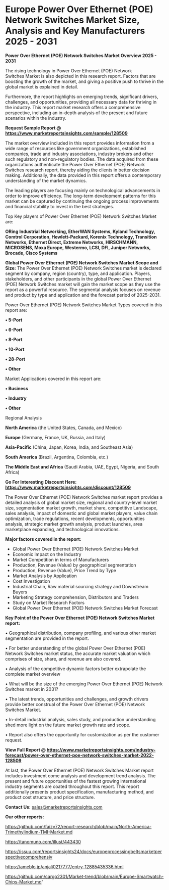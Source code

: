 # Europe Power Over Ethernet (POE) Network Switches Market Size, Analysis and Key Manufacturers 2025 - 2031

<Strong> Power Over Ethernet (POE) Network Switches Market Overview 2025 - 2031</strong>

The rising technology in Power Over Ethernet (POE) Network Switches Market is also depicted in this research report. Factors that are boosting the growth of the market, and giving a positive push to thrive in the global market is explained in detail.

Furthermore, the report highlights on emerging trends, significant drivers, challenges, and opportunities, providing all necessary data for thriving in the industry. This report market research offers a comprehensive perspective, including an in-depth analysis of the present and future scenarios within the industry.

<strong>Request Sample Report @ <a href=https://www.marketreportsinsights.com/sample/128509>https://www.marketreportsinsights.com/sample/128509</a></strong>

The market overview included in this report provides information from a wide range of resources like government organizations, established companies, trade and industry associations, industry brokers and other such regulatory and non-regulatory bodies. The data acquired from these organizations authenticate the Power Over Ethernet (POE) Network Switches research report, thereby aiding the clients in better decision making. Additionally, the data provided in this report offers a contemporary understanding of the market dynamics.

The leading players are focusing mainly on technological advancements in order to improve efficiency. The long-term development patterns for this market can be captured by continuing the ongoing process improvements and financial stability to invest in the best strategies.

Top Key players of Power Over Ethernet (POE) Network Switches Market are:

<strong>ORing Industrial Networking, EtherWAN Systems, Kyland Technology, Comtrol Corporation, Hewlett-Packard, Korenix Technology, Transition Networks, Ethernet Direct, Extreme Networks, HIRSCHMANN, MICROSENS, Moxa Europe, Westermo, LCSI, DFI, Juniper Networks, Brocade, Cisco Systems</strong>

<strong><b>Global Power Over Ethernet (POE) Network Switches Market Scope and Size:</b></strong>
The Power Over Ethernet (POE) Network Switches market is declared segment by company, region (country), type, and application. Players, stakeholders, and other participants in the global Power Over Ethernet (POE) Network Switches market will gain the market scope as they use the report as a powerful resource. The segmental analysis focuses on revenue and product by type and application and the forecast period of 2025-2031.

Power Over Ethernet (POE) Network Switches Market Types covered in this report are:

<strong>• 5-Port

• 6-Port

• 8-Port

• 10-Port

• 28-Port

• Other</strong>

Market Applications covered in this report are:

<strong>• Business

• Industry

• Other</strong> 

Regional Analysis

<strong>North America</strong> (the United States, Canada, and Mexico)

<strong>Europe</strong> (Germany, France, UK, Russia, and Italy)

<strong>Asia-Pacific</strong> (China, Japan, Korea, India, and Southeast Asia)

<strong>South America</strong> (Brazil, Argentina, Colombia, etc.)

<strong>The Middle East and Africa</strong> (Saudi Arabia, UAE, Egypt, Nigeria, and South Africa)

<strong>Go For Interesting Discount Here: <a href=https://www.marketreportsinsights.com/discount/128509>https://www.marketreportsinsights.com/discount/128509</a></strong>

The Power Over Ethernet (POE) Network Switches market report provides a detailed analysis of global market size, regional and country-level market size, segmentation market growth, market share, competitive Landscape, sales analysis, impact of domestic and global market players, value chain optimization, trade regulations, recent developments, opportunities analysis, strategic market growth analysis, product launches, area marketplace expanding, and technological innovations.

<strong><b>Major factors covered in the report:</b></strong>
<ul>
  <li>Global Power Over Ethernet (POE) Network Switches Market </li>
  <li>Economic Impact on the Industry</li>
  <li>Market Competition in terms of Manufacturers</li>
  <li>Production, Revenue (Value) by geographical segmentation</li>
  <li>Production, Revenue (Value), Price Trend by Type</li>
  <li>Market Analysis by Application</li>
  <li>Cost Investigation</li>
  <li>Industrial Chain, Raw material sourcing strategy and Downstream Buyers</li>
  <li>Marketing Strategy comprehension, Distributors and Traders</li>
  <li>Study on Market Research Factors</li>
  <li>Global Power Over Ethernet (POE) Network Switches Market Forecast</li>
</ul>

<strong><b>Key Point of the Power Over Ethernet (POE) Network Switches Market report:</b></strong>

• Geographical distribution, company profiling, and various other market segmentation are provided in the report.

• For better understanding of the global Power Over Ethernet (POE) Network Switches market status, the accurate market valuation which comprises of size, share, and revenue are also covered.

• Analysis of the competitive dynamic factors better extrapolate the complete market overview

• What will be the size of the emerging Power Over Ethernet (POE) Network Switches market in 2031?

• The latest trends, opportunities and challenges, and growth drivers provide better construal of the Power Over Ethernet (POE) Network Switches Market.

• In-detail industrial analysis, sales study, and production understanding shed more light on the future market growth rate and scope.

• Report also offers the opportunity for customization as per the customer request.

<strong><b>View Full Report @ <a href=https://www.marketreportsinsights.com/industry-forecast/power-over-ethernet-poe-network-switches-market-2022-128509>https://www.marketreportsinsights.com/industry-forecast/power-over-ethernet-poe-network-switches-market-2022-128509</a></b></strong>


At last, the Power Over Ethernet (POE) Network Switches Market report includes investment come analysis and development trend analysis. The present and future opportunities of the fastest growing international industry segments are coated throughout this report. This report additionally presents product specification, manufacturing method, and product cost structure, and price structure.

<strong>Contact Us:</strong>
sales@marketreportsinsights.com

<strong>Our other reports:</strong>

<a href=https://github.com/faizy72/report-research/blob/main/North-America-Trimethylindium-TMI-Market.md>https://github.com/faizy72/report-research/blob/main/North-America-Trimethylindium-TMI-Market.md</a>

<a href=https://tanomuno.com/illust/443430>https://tanomuno.com/illust/443430</a>

<a href=https://issuu.com/reportsinsights24/docs/europeprocessingbeltsmarketperspectivecomprehensiv>https://issuu.com/reportsinsights24/docs/europeprocessingbeltsmarketperspectivecomprehensiv</a>

<a href=https://ameblo.jp/anjali0217777/entry-12885435336.html>https://ameblo.jp/anjali0217777/entry-12885435336.html</a>

<a href=https://github.com/cargo2301/Market-trend/blob/main/Europe-Smartwatch-Chips-Market.md>https://github.com/cargo2301/Market-trend/blob/main/Europe-Smartwatch-Chips-Market.md</a>"
